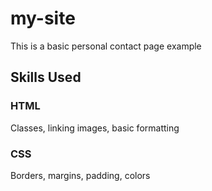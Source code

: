 # my-site

This is a basic personal contact page example


## Skills Used

### HTML 
Classes, linking images, basic formatting
### CSS
Borders, margins, padding, colors

